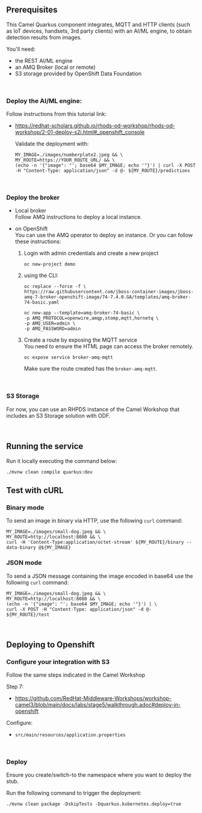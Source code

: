 ## Prerequisites

This Camel Quarkus component integrates, MQTT and HTTP clients (such as IoT devices, handsets, 3rd party clients) with an AI/ML engine, to obtain detection results from images.

You'll need:

 - the REST AI/ML engine
 - an AMQ Broker (local or remote)
 - S3 storage provided by OpenShift Data Foundation

<br>

### Deploy the AI/ML engine:

Follow instructions from this tutorial link:
- https://redhat-scholars.github.io/rhods-od-workshop/rhods-od-workshop/2-01-deploy-s2i.html#_openshift_console

	Validate the deployment with:

	```
	MY_IMAGE=./images/numberplate2.jpeg && \
	MY_ROUTE=https://YOUR_ROUTE_URL/ && \
	(echo -n '{"image": "'; base64 $MY_IMAGE; echo '"}') | curl -X POST -H "Content-Type: application/json" -d @- ${MY_ROUTE}/predictions
	```

<br>

### Deploy the broker

- Local broker \
  Follow AMQ instructions to deploy a local instance.

- on OpenShift \
  You can use the AMQ operator to deploy an instance.
  Or you can follow these instructions:

  1. Login with admin credentials and create a new project
		```
		oc new-project demo
		```

  2. using the CLI:
		```
		oc replace --force -f \
		https://raw.githubusercontent.com/jboss-container-images/jboss-amq-7-broker-openshift-image/74-7.4.0.GA/templates/amq-broker-74-basic.yaml
		```
	
		```
		oc new-app --template=amq-broker-74-basic \
		-p AMQ_PROTOCOL=openwire,amqp,stomp,mqtt,hornetq \
		-p AMQ_USER=admin \
		-p AMQ_PASSWORD=admin
		```

  3. Create a route by exposing the MQTT service \
     You need to ensure the HTML page can access the broker remotely.
	 ```
	 oc expose service broker-amq-mqtt
	 ```
	 Make sure the route created has the `broker-amq-mqtt`.
	 
<br>


### S3 Storage

For now, you can use an RHPDS instance of the Camel Workshop that includes an S3 Storage solution with ODF.

<br>

## Running the service


Run it locally executing the command below:

```
./mvnw clean compile quarkus:dev
```

## Test with cURL

### Binary mode

To send an image in binary via HTTP, use the following `curl` command:

```
MY_IMAGE=./images/small-dog.jpeg && \
MY_ROUTE=http://localhost:8080 && \
curl -H 'Content-Type:application/octet-stream' ${MY_ROUTE}/binary --data-binary @${MY_IMAGE}
```

### JSON mode

To send a JSON message containing the image encoded in base64 use the following `curl` command:

```
MY_IMAGE=./images/small-dog.jpeg && \
MY_ROUTE=http://localhost:8080 && \
(echo -n '{"image": "'; base64 $MY_IMAGE; echo '"}') | \
curl -X POST -H "Content-Type: application/json" -d @- ${MY_ROUTE}/test
```

<br>

## Deploying to Openshift


### Configure your integration with S3

Follow the same steps indicated in the Camel Workshop

Step 7:
 - https://github.com/RedHat-Middleware-Workshops/workshop-camel3/blob/main/docs/labs/stage5/walkthrough.adoc#deploy-in-openshift

Configure:
 - `src/main/resources/application.properties`

<br>

### Deploy

Ensure you create/switch-to the namespace where you want to deploy the stub.

Run the following command to trigger the deployment:
```
./mvnw clean package -DskipTests -Dquarkus.kubernetes.deploy=true
```

